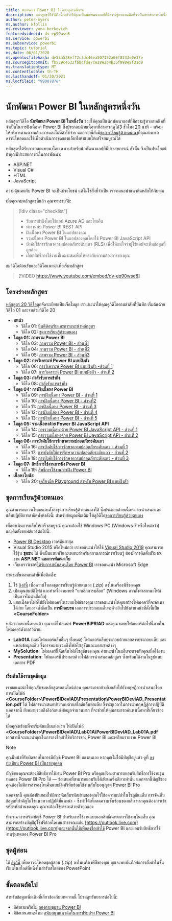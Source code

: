 ```yaml
---
title: นักพัฒนา Power BI ในหลักสูตรหนึ่งวัน
description: หลักสูตรที่ใช้วิดีโอนี้จะช่วยให้คุณเป็นนักพัฒนาแอปที่มีความรู้ทางเทคนิคที่จำเป็นสำหรับการฝังเนื้อหา Power BI
author: peter-myers
ms.author: kfollis
ms.reviewer: yana.berkovich
featuredvideoid: dv-ep90wse8
ms.service: powerbi
ms.subservice: powerbi
ms.topic: tutorial
ms.date: 06/01/2020
ms.openlocfilehash: de53a528ef72c3dc46ea507152a66f8343e0e37e
ms.sourcegitcommit: fb529c4532fbbdfde7ce28e2b4b35f990e8f21d9
ms.translationtype: MT
ms.contentlocale: th-TH
ms.lasthandoff: 01/30/2021
ms.locfileid: "99087878"
---
```

# <a name="power-bi-developer-in-a-day-course"></a>นักพัฒนา Power BI ในหลักสูตรหนึ่งวัน

หลักสูตรวิดีโอ **นักพัฒนา Power BI ในหนึ่งวัน** ช่วยให้คุณเป็นนักพัฒนาแอปที่มีความรู้ทางเทคนิคที่จำเป็นในการฝังเนื้อหา Power BI ซึ่งประกอบด้วยเนื้อหาที่สามารถดูได้3 ชั่วโมง 20 นาที - พร้อมให้บริการตามความต้องการและไม่มีค่าใช้จ่าย นอกจากนี้ยังมี[ชุดการเรียนรู้ด้วยตนเอง](#self-study-kit)ที่คุณสามารถดาวน์โหลดและใช้เพื่อดำเนินการชุดของแล็บทั้งห้าแบบให้เสร็จสมบูรณ์ได้

หลักสูตรได้รับการออกแบบมาโดยเฉพาะสำหรับนักพัฒนาแอปที่มีประสบการณ์ ดังนั้น จึงเป็นประโยชน์ถ้าคุณมีประสบการณ์ในการพัฒนา:

- ASP.NET
- Visual C#
- HTML
- JavaScript

ความคุ้นเคยกับ Power BI จะเป็นประโยชน์ แต่ไม่ใช่สิ่งที่จำเป็น เราจะแนะนำแนวคิดหลักให้กับคุณ

เมื่อคุณจบหลักสูตรนี้แล้ว คุณจะทราบวิธี:

> [!div class="checklist"]
> - รับการเข้าถึงโดยใช้แอป Azure AD และโทเค็น
> - ทำงานกับ Power BI REST API
> - ฝังเนื้อหา Power BI ในแอปของคุณ
> - รวมเนื้อหา Power BI ในแอปของคุณโดยใช้ Power BI JavaScript API
> - บังคับใช้การรักษาความปลอดภัยระดับแถว (RLS) เพื่อให้แน่ใจว่าผู้ใช้แอปจะเห็นข้อมูลที่ถูกต้อง
> - เลือกสิทธิ์การใช้งานที่เหมาะสมเพื่อให้ตรงกับความต้องการของคุณ

ชมวิดีโอต้อนรับและวิดีโอแนะนำเพื่อเริ่มหลักสูตร

> [!VIDEO https://www.youtube.com/embed/dv-ep90wse8]

## <a name="course-outline"></a>โครงร่างหลักสูตร

[หลักสูตร 20 วิดีโอ](https://www.youtube.com/playlist?list=PL1N57mwBHtN1AGWHnJMhtvJCIG_IlC07D)ถูกจัดระเบียบเป็นเจ็ดโมดูล เราแนะนำให้คุณดูวิดีโอตามลำดับที่บันทึก เริ่มต้นด้วยวิดีโอ 01 และจบด้วยวิดีโอ 20

- **บทนำ**
  - วิดีโอ 01: [ยินดีต้อนรับและการแนะนำหลักสูตร](https://www.youtube.com/watch?v=dv-ep90wse8&list=PL1N57mwBHtN1AGWHnJMhtvJCIG_IlC07D)
  - วิดีโอ 02: [ชุดการเรียนรู้ด้วยตนเอง](https://www.youtube.com/watch?v=X0P9Mdqx7sY&list=PL1N57mwBHtN1AGWHnJMhtvJCIG_IlC07D)
- **โมดูล 01: ภาพรวม Power BI**
  - วิดีโอ 03: [ภาพรวม Power BI - ส่วนที่1](https://www.youtube.com/watch?v=LD3RlDdRi-0&list=PL1N57mwBHtN1AGWHnJMhtvJCIG_IlC07D)
  - วิดีโอ 04: [ภาพรวม Power BI - ส่วนที่2](https://www.youtube.com/watch?v=jmHXlHI5hn0&list=PL1N57mwBHtN1AGWHnJMhtvJCIG_IlC07D)
  - วิดีโอ 05: [ภาพรวม Power BI - ส่วนที่3](https://www.youtube.com/watch?v=uujSR_7cfL4&list=PL1N57mwBHtN1AGWHnJMhtvJCIG_IlC07D)
- **โมดูล 02: การวิเคราะห์ Power BI แบบฝังตัว**
  - วิดีโอ 06: [การวิเคราะห์ Power BI แบบฝังตัว  -ส่วนที่ 1](https://www.youtube.com/watch?v=2QBnfUwnuMk&list=PL1N57mwBHtN1AGWHnJMhtvJCIG_IlC07D)
  - วิดีโอ 07: [การวิเคราะห์ Power BI แบบฝังตัว - ส่วนที่ 2](https://www.youtube.com/watch?v=7Jda5x7Qe7Q&list=PL1N57mwBHtN1AGWHnJMhtvJCIG_IlC07D)
- **โมดูล 03: กำลังรับการเข้าถึง**
  - วิดีโอ 08: [กำลังรับการเข้าถึง](https://www.youtube.com/watch?v=3dYCMTsDT3c&list=PL1N57mwBHtN1AGWHnJMhtvJCIG_IlC07D)
- **โมดูล 04: การฝังเนื้อหา Power BI**
  - วิดีโอ 09: [การฝังเนื้อหา Power BI - ส่วนที่ 1](https://www.youtube.com/watch?v=caKS8PQJnyo&list=PL1N57mwBHtN1AGWHnJMhtvJCIG_IlC07D)
  - วิดีโอ 10: [การฝังเนื้อหา Power BI - ส่วนที่2](https://www.youtube.com/watch?v=XbYt8ZX3q9k&list=PL1N57mwBHtN1AGWHnJMhtvJCIG_IlC07D)
  - วิดีโอ 11: [การฝังเนื้อหา Power BI - ส่วนที่ 3](https://www.youtube.com/watch?v=mXmFrHuYVh8&list=PL1N57mwBHtN1AGWHnJMhtvJCIG_IlC07D)
  - วิดีโอ 12: [การฝังเนื้อหา Power BI - ส่วนที่ 4](https://www.youtube.com/watch?v=9YNm90K8FhA&list=PL1N57mwBHtN1AGWHnJMhtvJCIG_IlC07D)
  - วิดีโอ 13: [การฝังเนื้อหา Power BI - ส่วนที่ 5](https://www.youtube.com/watch?v=hnZ7IWHrMFU&list=PL1N57mwBHtN1AGWHnJMhtvJCIG_IlC07D)
- **โมดูล 05: รวมเนื้อหาด้วย Power BI JavaScript API**
  - วิดีโอ 14: [การรวมเนื้อหาด้วย Power BI JavaScript API - ส่วนที่ 1](https://www.youtube.com/watch?v=wmeEEHQmQqw&list=PL1N57mwBHtN1AGWHnJMhtvJCIG_IlC07D)
  - วิดีโอ 15: [การรวมเนื้อหาด้วย Power BI JavaScript API - ส่วนที่ 2](https://www.youtube.com/watch?v=TSEjZl0dGfM&list=PL1N57mwBHtN1AGWHnJMhtvJCIG_IlC07D)
- **โมดูล 06: การบังคับใช้การรักษาความปลอดภัยระดับแถว**
  - วิดีโอ 16: [การบังคับใช้การรักษาความปลอดภัยระดับแถว - ส่วนที่ 1](https://www.youtube.com/watch?v=8O4hzGI8FFg&list=PL1N57mwBHtN1AGWHnJMhtvJCIG_IlC07D)
  - วิดีโอ 17: [การบังคับใช้การรักษาความปลอดภัยระดับแถว - ส่วนที่ 2](https://www.youtube.com/watch?v=8mxg8LtLx4I&list=PL1N57mwBHtN1AGWHnJMhtvJCIG_IlC07D)
  - วิดีโอ 18: [การบังคับใช้การรักษาความปลอดภัยระดับแถว - ส่วนที่ 3](https://www.youtube.com/watch?v=OdgtbIIM9pk&list=PL1N57mwBHtN1AGWHnJMhtvJCIG_IlC07D)
- **โมดูล 07: สิทธิ์การใช้งานการฝัง Power BI**
  - วิดีโอ 19: [สิทธิ์การใช้งานการฝัง Power BI](https://www.youtube.com/watch?v=ipmip6ARnks&list=PL1N57mwBHtN1AGWHnJMhtvJCIG_IlC07D)
- **เนื้อหาโบนัส**
  - วิดีโอ 20: [เครื่องมือ Playground สำหรับ Power BI แบบฝังตัว](https://www.youtube.com/watch?v=U3qeQRwWhRc&list=PL1N57mwBHtN1AGWHnJMhtvJCIG_IlC07D)

## <a name="self-study-kit"></a>ชุดการเรียนรู้ด้วยตนเอง

คุณสามารถดาวน์โหลดและตั้งค่าชุดการเรียนรู้ด้วยตนเองได้  ซึ่งประกอบด้วยเนื้อหาการนำเสนอและแล็บปฏิบัติการสาธิตทั้งห้าดังนี้: สำหรับข้อมูลเพิ่มเติม ให้ดูวิดีโอ[ชุดการเรียนรู้ด้วยตนเอง](https://www.youtube.com/watch?v=X0P9Mdqx7sY)

เพื่อดำเนินการแล็บให้เสร็จสมบูรณ์ คุณจะต้องใช้ Windows PC (Windows 7 หรือใหม่กว่า) และติดตั้งซอฟต์แวร์ต่อไปนี้:

- [Power BI Desktop](../fundamentals/desktop-get-the-desktop.md) เวอร์ชันล่าสุด
- Visual Studio 2015 หรือใหม่กว่า เราขอแนะนำให้ใช้ [Visual Studio 2019](https://visualstudio.microsoft.com/downloads/) คุณสามารถใช้รุ่น **ชุมชน** ได้ ซึ่งเป็นแบบฟรีและเหมาะสำหรับสถานการณ์การเรียนรู้ ต้องมีการติดตั้งปริมาณงาน **ASP.NET และการพัฒนาเว็บ**
- เว็บเบราว์เซอร์[ได้รับการสนับสนุนโดย Power BI](../fundamentals/power-bi-browsers.md) เราขอแนะนำ Microsoft Edge

ทำตามขั้นตอนเหล่านี้เพื่อติดตั้ง:

1. ใช้ [ลิงก์นี้](https://aka.ms/deviad-student) เพื่อดาวน์โหลดชุดการเรียนรู้ด้วยตนเอง (.zip) ลงในเครื่องพีซีของคุณ
1. เปิดคุณสมบัติไฟล์ และทำครื่องหมายที่ “ยกเลิกการบล็อก” (Windows อาจตั้งค่าสถานะไฟล์เป็นอาจไม่น่าเชื่อถือ)
1. แยกเนื้อหาไฟล์ไปยังโฟลเดอร์ในระบบไฟล์ของคุณ เราขอแนะนำให้คุณสร้างโฟลเดอร์ที่จะค้นหาได้ง่าย โดยอาจตั้งชื่อเป็น **การฝึกอบรม** เอกสารประกอบแล็บจะอ้างอิงไปยังตำแหน่งที่ตั้งนี้เป็น **&lt;CourseFolder&gt;**

หลังจากแยกเนื้อหาแล้ว คุณจะมีโฟลเดอร์ **PowerBIPRIAD** และคุณจะพบโฟลเดอร์ต่อไปนี้ภายในโฟลเดอร์ดังกล่าวด้วย:

- **Lab01A** (และโฟลเดอร์แล็บอื่นๆ ทั้งหมด) โฟลเดอร์แล็บประกอบด้วยเอกสารประกอบแล็บ และแหล่งข้อมูลแล็บ ซึ่งอาจหมายรวมถึงไฟล์โซลูชันและแอสเซทต่างๆ
- **MySolution**: โฟลเดอร์นี้จัดเก็บไฟล์โซลูชันของคุณ คำแนะนำในแล็บจะตรงกับคุณเมื่อใช้งาน
- **Presentation**: โฟลเดอร์นี้ประกอบด้วยไฟล์การนำเสนอหลักสูตร ซึ่งพร้อมใช้งานในรูปแบบเอกสาร PDF

### <a name="get-started-with-the-kit"></a>เริ่มต้นใช้งานชุดข้อมูล

เราขอแนะนำให้คุณรับชมหลักสูตรออนไลน์ก่อน คุณสามารถอ้างอิงกลับไปยังทฤษฎีการนำเสนอโดยการเปิดไฟล์ **&lt;CourseFolder&gt;\PowerBIDevIAD\Presentation\PowerBIDevIAD_Presentation.pdf** ได้ ไฟล์การนำเสนอประกอบด้วยสไลด์แล็บห้าแล็บ ซึ่งระบุเวลาในการนำทฤษฎีสู่การปฏิบัติ นอกจากนี้ ยังหมายรวมถึงลิงก์แหล่งข้อมูลจำนวนมาก ที่จะช่วยให้คุณสามารถค้นหาเนื้อหาที่เกี่ยวข้องได้

เมื่อคุณพร้อมที่จะเริ่มต้นแล็บแห่งแรก ให้เปิดไฟล์ **&lt;CourseFolder&gt;\PowerBIDevIAD\Lab01A\PowerBIDevIAD_Lab01A.pdf** เอกสารนี้จะแนะนำคุณในการลงชื่อเข้าใช้บริการของ Power BI และเตรียมรายงาน Power BI

> [!NOTE]
> คุณมีหน้าที่รับผิดชอบในการมีบัญชี Power BI ของตนเอง หากคุณไม่ได้มีบัญชีอยู่แล้ว ดูที่ [ลงทะเบียน Power BI เป็นรายบุคคล](../fundamentals/service-self-service-signup-for-power-bi.md)
>
> บัญชีของคุณจะต้องมีสิทธิ์การใช้งาน Power BI Pro หรือคุณยังคงสามารถยอมรับสิทธิ์การใช้งานรุ่นทดลอง Power BI Pro ได้ — ข้อเสนอที่สามารถยอมรับได้เพียงครั้งเดียวเท่านั้น นอกจากนี้บัญชีของคุณต้องไม่มีการสำรองโทเค็นแบบฝังฟรีที่พร้อมใช้งานกับใบอนุญาต Power BI Pro
>
> นอกจากนี้ คุณต้องยินยอมให้มีการจัดเก็บรหัสผ่านของคุณไว้ใข้อความเปล่าในโซลูชันแล็บ การจัดเก็บข้อมูลที่สำคัญไม่ใช่แนวทางปฏิบัติที่แนะนำ - ซึ่งทำได้เพื่อลดความซับซ้อนของแล็บ หากคุณต้องการเข้ารหัสรหัสผ่านของคุณ คุณจะต้องใช้ตรรกะด้วยตัวคุณเอง
>
> พิจารณาการสร้างบัญชี Power BI สำหรับการใช้งานแบบเอกสิทธิ์เฉพาะการใช้งานในแล็บ คุณสามารถสร้างบัญชีผู้ใช้ฟรีด้วยโดเมนสาธารณะเช่น [https://outlook.live.com](https://outlook.live.com)และจากนั้นใช้เพื่อลงชื่อเข้าใช้ Power BI และยอมรับสิทธิ์การใช้งานรุ่นทดลอง Power BI Pro

## <a name="instructor-kit"></a>ชุดผู้สอน

ใช้ [ลิงก์นี้](https://aka.ms/deviad-instructor) เพื่อดาวน์โหลดชุดผู้สอน (.zip) ลงในเครื่องพีซีของคุณ คุณจะพบบันทึกย่อการตั้งค่าในชั้นเรียนในสไลด์ที่หนึ่งในสำรับสไลด์ของ PowerPoint

## <a name="next-steps"></a>ขั้นตอนถัดไป

สำหรับข้อมูลเพิ่มเติมที่เกี่ยวข้องกับบทความนี้ โปรดดูทรัพยากรต่อไปนี้:

- มีคำถามหรือไม่ [ลองถามชุมชน Power BI](https://community.powerbi.com/)
- มีข้อเสนอแนะไหม [สนับสนุนแนวคิดในการปรับปรุง Power BI](https://ideas.powerbi.com/)
